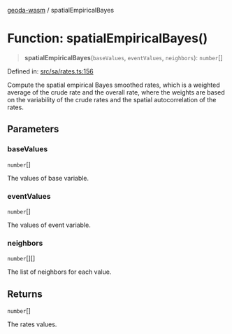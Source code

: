 [geoda-wasm](../globals.md) / spatialEmpiricalBayes

# Function: spatialEmpiricalBayes()

> **spatialEmpiricalBayes**(`baseValues`, `eventValues`, `neighbors`): `number`[]

Defined in: [src/sa/rates.ts:156](https://github.com/GeoDaCenter/geoda-lib/blob/92ce80b2e81e5a6276ad0890a9a8fe638734b201/src/js/src/sa/rates.ts#L156)

Compute the spatial empirical Bayes smoothed rates, which is a weighted average of the crude rate
and the overall rate, where the weights are based on the variability of the crude rates and the
spatial autocorrelation of the rates.

## Parameters

### baseValues

`number`[]

The values of base variable.

### eventValues

`number`[]

The values of event variable.

### neighbors

`number`[][]

The list of neighbors for each value.

## Returns

`number`[]

The rates values.
